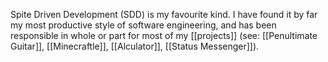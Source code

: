 Spite Driven Development (SDD) is my favourite kind.  I have found it by far my most productive style of software engineering, and has been responsible in whole or part for most of my [[projects]] (see: [[Penultimate Guitar]], [[Minecraftle]], [[Alculator]], [[Status Messenger]]).